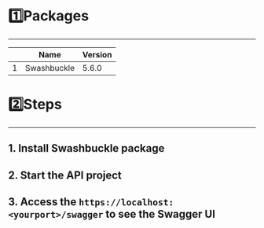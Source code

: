 # 1️⃣Packages
---
| | Name | Version |
|-|-|-|
|1| Swashbuckle | 5.6.0|

# 2️⃣Steps
---
## 1. Install Swashbuckle package

## 2. Start the API project

## 3. Access the `https://localhost:<yourport>/swagger` to see the Swagger UI
